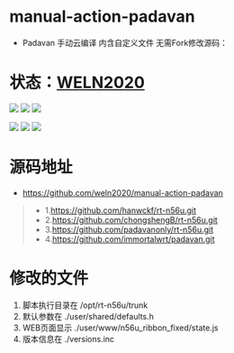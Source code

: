 # manual-action-padavan
- Padavan 手动云编译 内含自定义文件 无需Fork修改源码：

# 状态：[WELN2020](https://github.com/weln2020/manual-action-padavan)


[![](https://github.com/weln2020/manual-action-padavan/actions/workflows/Padavan.yml/badge.svg)](https://github.com/weln2020/manual-action-padavan/blob/main/.github/workflows/Padavan.yml)
[![](https://img.shields.io/github/last-commit/weln2020/manual-action-padavan)](https://github.com/weln2020/manual-action-padavan/actions/workflows/Padavan.yml)
[![](https://img.shields.io/github/release-date/weln2020/manual-action-padavan)](https://github.com/weln2020/manual-action-padavan/releases)

![](https://img.shields.io/github/downloads/weln2020/manual-action-padavan/total)
[![](https://img.shields.io/github/repo-size/weln2020/manual-action-padavan)](https://github.com/weln2020/manual-action-padavan)
[![](https://img.shields.io/github/release/weln2020/manual-action-padavan.svg)](https://github.com/weln2020/manual-action-padavan/releases/latest)
# 
# 源码地址
- https://github.com/weln2020/manual-action-padavan
>- 1.https://github.com/hanwckf/rt-n56u.git
>- 2.https://github.com/chongshengB/rt-n56u.git
>- 3.https://github.com/padavanonly/rt-n56u.git
>- 4.https://github.com/immortalwrt/padavan.git

# 修改的文件
 1. 脚本执行目录在 /opt/rt-n56u/trunk
 2. 默认参数在 ./user/shared/defaults.h
 3. WEB页面显示 ./user/www/n56u_ribbon_fixed/state.js
 4. 版本信息在 ./versions.inc

